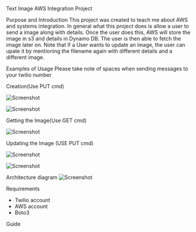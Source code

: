 Text Image AWS Integration Project


Purpose and Introduction 
   This project was created to teach me about AWS and systems integration. 
   In general what this project does is allow a user to send a image along with details. Once the user does this, AWS will store the image in s3 and details in Dynamo DB. The user is then able to fetch the image later on. Note that if a User wants to update an image, the user can upate it by mentioning the filename again with different details and a different image.
   
Examples of Usage
Please take note of spaces when sending messages to your twilio number

Creation(Use PUT cmd)

![Screenshot](create_1.png)

![Screenshot](create_2.png)

Getting the Image(Use GET cmd)

![Screenshot](GET.png)

Updating the Image (USE PUT cmd)

![Screenshot](Update_1.png)

![Screenshot](Update_2.png)


Architecture diagram 
![Screenshot](ImageFetchNoLex.png)

Requirements
* Twilio account 
* AWS account
* Boto3

Guide 

